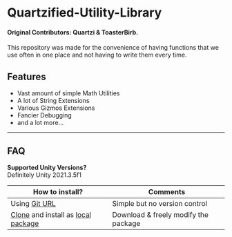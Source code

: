 # Quartzified-Utility-Library
#### Original Contributors: Quartzi & ToasterBirb.

This repository was made for the convenience of having functions that we use often in one place and not having to write them every time.  

## Features

- Vast amount of simple Math Utilities
- A lot of String Extensions
- Various Gizmos Extensions
- Fancier Debugging
- and a lot more...

<hr>

## FAQ
**Supported Unity Versions?**  
Definitely Unity 2021.3.5f1  

| **How to install?** | Comments |
|-------------|-------------|
| Using [Git URL](https://docs.unity3d.com/Manual/upm-ui-giturl.html) | Simple but no version control |
| [Clone](https://docs.github.com/en/repositories/creating-and-managing-repositories/cloning-a-repository#cloning-a-repository-to-github-desktop) and install as [local package](https://docs.unity3d.com/Manual/upm-ui-local.html) | Download & freely modify the package|
